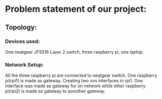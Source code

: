 # Problem statement of our project:

## Topology:
### Devices used:
One neatgear JFS516 Layer 2 switch, three raspberry pi, one laptop.

### Network Setup:
All the three raspberry pi are connected to neatgear switch. One raspberry pi(rpi1) is made as gateway. Creating two ovs interfaces
in rpi1. One interface was made as gateway for on network while other raspberry pi(rpi2) is made as gateway to aonother gateway.
